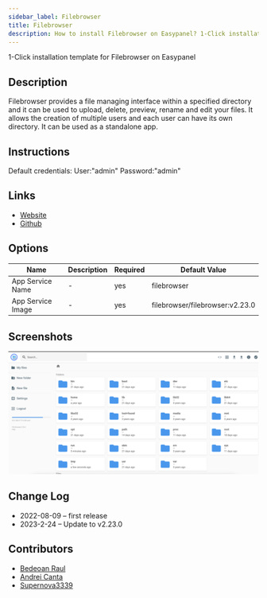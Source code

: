 ```yaml
---
sidebar_label: Filebrowser
title: Filebrowser
description: How to install Filebrowser on Easypanel? 1-Click installation template for Filebrowser on Easypanel
---
```


<!-- generated -->

1-Click installation template for Filebrowser on Easypanel

## Description

Filebrowser provides a file managing interface within a specified directory and it can be used to upload, delete, preview, rename and edit your files. It allows the creation of multiple users and each user can have its own directory. It can be used as a standalone app.

## Instructions

Default credentials: User:&quot;admin&quot; Password:&quot;admin&quot;

## Links

- [Website](https://filebrowser.org/)
- [Github](https://github.com/filebrowser/filebrowser)

## Options

Name | Description | Required | Default Value
-|-|-|-
App Service Name | - | yes | filebrowser
App Service Image | - | yes | filebrowser/filebrowser:v2.23.0

## Screenshots

![Filebrowser Screenshot](./assets/screenshot.png)

## Change Log

- 2022-08-09 – first release
- 2023-2-24 – Update to v2.23.0

## Contributors

- [Bedeoan Raul](https://github.com/bedeoan)
- [Andrei Canta](https://github.com/deiucanta)
- [Supernova3339](https://github.com/supernova3339)
